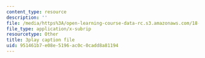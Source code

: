 ```yaml
---
content_type: resource
description: ''
file: /media/https%3A/open-learning-course-data-rc.s3.amazonaws.com/18-03sc-differential-equations-fall-2011/951461b7e08e5196ac0c0cadd8a81194_z-meBrqcy_I.vtt
file_type: application/x-subrip
resourcetype: Other
title: 3play caption file
uid: 951461b7-e08e-5196-ac0c-0cadd8a81194
---
```

